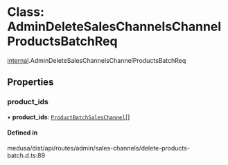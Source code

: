 # Class: AdminDeleteSalesChannelsChannelProductsBatchReq

[internal](../modules/internal-22.md).AdminDeleteSalesChannelsChannelProductsBatchReq

## Properties

### product\_ids

• **product\_ids**: [`ProductBatchSalesChannel`](internal-22.ProductBatchSalesChannel.md)[]

#### Defined in

medusa/dist/api/routes/admin/sales-channels/delete-products-batch.d.ts:89
